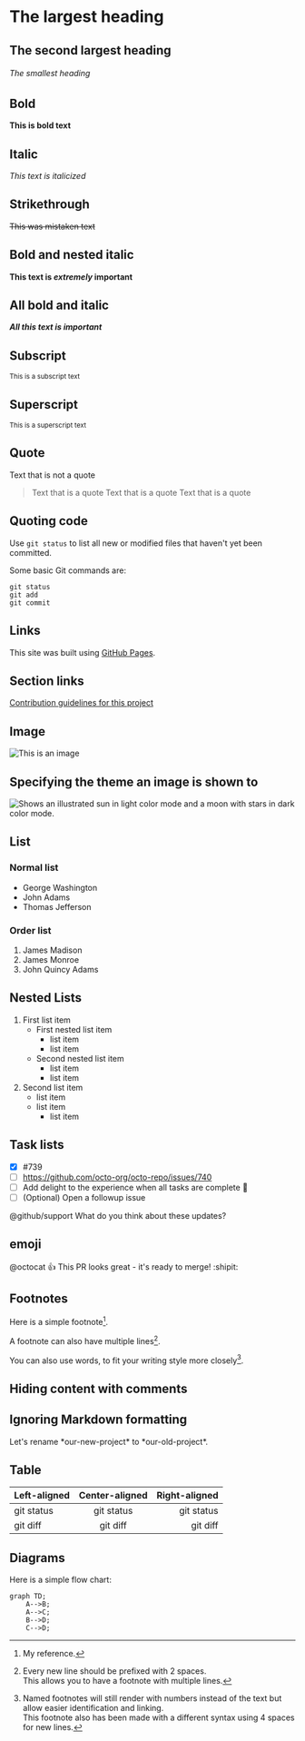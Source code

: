 # The largest heading
## The second largest heading
###### The smallest heading

## Bold

**This is bold text**

## Italic

*This text is italicized*	

## Strikethrough

~~This was mistaken text~~	

## Bold and nested italic

**This text is _extremely_ important**	

## All bold and italic	

***All this text is important***	

## Subscript	

<sub>This is a subscript text</sub>	

## Superscript

<sup>This is a superscript text</sup>	


## Quote

Text that is not a quote

> Text that is a quote
> Text that is a quote
> Text that is a quote


## Quoting code
Use `git status` to list all new or modified files that haven't yet been committed.


Some basic Git commands are:
```
git status
git add
git commit
```

## Links

This site was built using [GitHub Pages](https://pages.github.com/).

## Section links


[Contribution guidelines for this project](docs/CONTRIBUTING.md)

## Image

![This is an image](https://buddy.works/assets/svg/brands/buddy.svg)


## Specifying the theme an image is shown to

<picture>
  <source media="(prefers-color-scheme: dark)" srcset="https://user-images.githubusercontent.com/25423296/163456776-7f95b81a-f1ed-45f7-b7ab-8fa810d529fa.png">
  <source media="(prefers-color-scheme: light)" srcset="https://user-images.githubusercontent.com/25423296/163456779-a8556205-d0a5-45e2-ac17-42d089e3c3f8.png">
  <img alt="Shows an illustrated sun in light color mode and a moon with stars in dark color mode." src="https://user-images.githubusercontent.com/25423296/163456779-a8556205-d0a5-45e2-ac17-42d089e3c3f8.png">
</picture>



## List 

### Normal list

- George Washington
- John Adams
- Thomas Jefferson

### Order list

1. James Madison
2. James Monroe
3. John Quincy Adams


## Nested Lists

1. First list item
   - First nested list item
     - list item
     - list item
   - Second nested list item
     - list item
     - list item
2. Second list item
   - list item
   - list item
      - list item

## Task lists

- [x] #739
- [ ] https://github.com/octo-org/octo-repo/issues/740
- [ ] Add delight to the experience when all tasks are complete :tada:
- [ ] \(Optional) Open a followup issue

@github/support What do you think about these updates?

## emoji

@octocat :+1: This PR looks great - it's ready to merge! :shipit:

## Footnotes

Here is a simple footnote[^1].

A footnote can also have multiple lines[^2].  

You can also use words, to fit your writing style more closely[^note].

[^1]: My reference.
[^2]: Every new line should be prefixed with 2 spaces.  
  This allows you to have a footnote with multiple lines.
[^note]:
    Named footnotes will still render with numbers instead of the text but allow easier identification and linking.  
    This footnote also has been made with a different syntax using 4 spaces for new lines.
    
    
## Hiding content with comments

<!-- This content will not appear in the rendered Markdown -->


## Ignoring Markdown formatting

Let's rename \*our-new-project\* to \*our-old-project\*.


## Table

| Left-aligned | Center-aligned | Right-aligned |
| :---         |     :---:      |          ---: |
| git status   | git status     | git status    |
| git diff     | git diff       | git diff      |



## Diagrams

Here is a simple flow chart:

```mermaid
graph TD;
    A-->B;
    A-->C;
    B-->D;
    C-->D;
```

